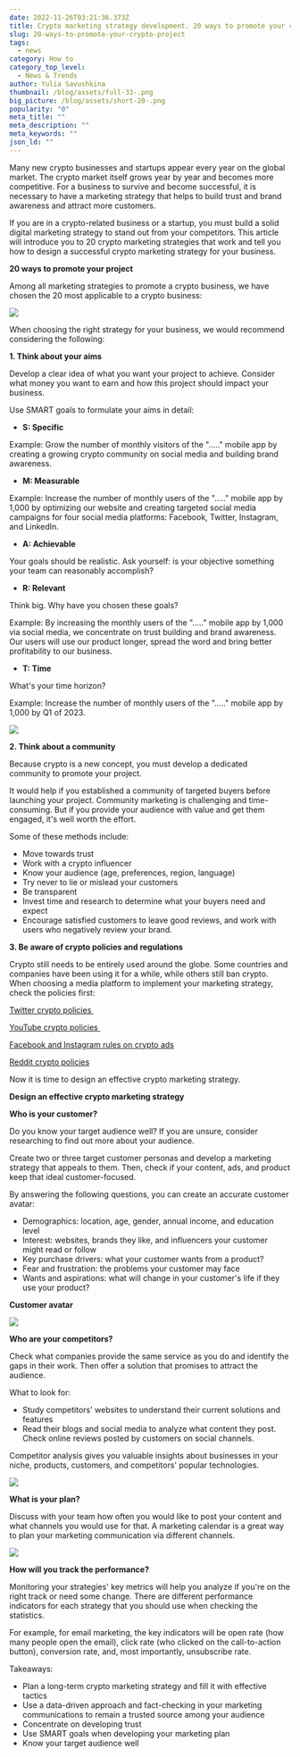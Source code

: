 ```yaml
---
date: 2022-11-26T03:21:36.373Z
title: Crypto marketing strategy development. 20 ways to promote your crypto project
slug: 20-ways-to-promote-your-crypto-project
tags:
  - news
category: How to
category_top_level:
  - News & Trends
author: Yulia Savushkina
thumbnail: /blog/assets/full-33-.png
big_picture: /blog/assets/short-20-.png
popularity: "0"
meta_title: ""
meta_description: ""
meta_keywords: ""
json_ld: ""
---
```

Many new crypto businesses and startups appear every year on the global market. The crypto market itself grows year by year and becomes more competitive. For a business to survive and become successful, it is necessary to have a marketing strategy that helps to build trust and brand awareness and attract more customers. 

If you are in a crypto-related business or a startup, you must build a solid digital marketing strategy to stand out from your competitors. This article will introduce you to 20 crypto marketing strategies that work and tell you how to design a successful crypto marketing strategy for your business.

**20 ways to promote your project** 

Among all marketing strategies to promote a crypto business, we have chosen the 20 most applicable to a crypto business: 

![](/blog/assets/761.png)

When choosing the right strategy for your business, we would recommend considering the following: 

**1. Think about your aims**

Develop a clear idea of what you want your project to achieve. Consider what money you want to earn and how this project should impact your business. 

Use SMART goals to formulate your aims in detail:

* **S: Specific** 

Example: Grow the number of monthly visitors of the "….." mobile app by creating a growing crypto community on social media and building brand awareness.

* **M: Measurable**

Example: Increase the number of monthly users of the "….." mobile app by 1,000 by optimizing our website and creating targeted social media campaigns for four social media platforms: Facebook, Twitter, Instagram, and LinkedIn.

* **A: Achievable**

Your goals should be realistic. Ask yourself: is your objective something your team can reasonably accomplish?

* **R: Relevant**

Think big. Why have you chosen these goals? 

Example: By increasing the monthly users of the "….." mobile app by 1,000 via social media, we concentrate on trust building and brand awareness. Our users will use our product longer, spread the word and bring better profitability to our business.

* **T: Time** 

What's your time horizon?

Example: Increase the number of monthly users of the "….." mobile app by 1,000 by Q1 of 2023.

![](/blog/assets/1.png)

**2. Think about a community** 

Because crypto is a new concept, you must develop a dedicated community to promote your project.

It would help if you established a community of targeted buyers before launching your project. Community marketing is challenging and time-consuming. But if you provide your audience with value and get them engaged, it's well worth the effort. 

Some of these methods include:

* Move towards trust 
* Work with a crypto influencer 
* Know your audience (age, preferences, region, language) 
* Try never to lie or mislead your customers
* Be transparent
* Invest time and research to determine what your buyers need and expect
* Encourage satisfied customers to leave good reviews, and work with users who negatively review your brand.

**3. Be aware of crypto policies and regulations**

Crypto still needs to be entirely used around the globe. Some countries and companies have been using it for a while, while others still ban crypto. When choosing a media platform to implement your marketing strategy, check the policies first: 

[Twitter crypto policies ](https://business.twitter.com/en/help/ads-policies/ads-content-policies/financial-services.html)

[YouTube crypto policies ](https://support.google.com/adspolicy/answer/12055790?hl=en)

[Facebook and Instagram rules on crypto ads](https://www.facebook.com/login/?next=https%3A%2F%2Fwww.facebook.com%2Fbusiness%2Fhelp%2F438252513416690)

[Reddit crypto policies](https://www.reddit.com/r/CryptoCurrency/wiki/expanded_rules/)

Now it is time to design an effective crypto marketing strategy. 

**Design an effective crypto marketing strategy**

**Who is your customer?**

Do you know your target audience well? If you are unsure, consider researching to find out more about your audience. 

Create two or three target customer personas and develop a marketing strategy that appeals to them. Then, check if your content, ads, and product keep that ideal customer-focused. 

By answering the following questions, you can create an accurate customer avatar: 

* Demographics: location, age, gender, annual income, and education level 
* Interest: websites, brands they like, and influencers your customer might read or follow 
* Key purchase drivers: what your customer wants from a product? 
* Fear and frustration: the problems your customer may face
* Wants and aspirations: what will change in your customer's life if they use your product? 

**Customer avatar**

![](/blog/assets/2.png)

**Who are your competitors?**

Check what companies provide the same service as you do and identify the gaps in their work. Then offer a solution that promises to attract the audience. 

What to look for: 

* Study competitors' websites to understand their current solutions and features
* Read their blogs and social media to analyze what content they post. Check online reviews posted by customers on social channels.

Competitor analysis gives you valuable insights about businesses in your niche, products, customers, and competitors' popular technologies.

![](/blog/assets/3.png)

**What is your plan?**

Discuss with your team how often you would like to post your content and what channels you would use for that. A marketing calendar is a great way to plan your marketing communication via different channels. 

![](/blog/assets/4.png)

**How will you track the performance?** 

Monitoring your strategies' key metrics will help you analyze if you're on the right track or need some change. There are different performance indicators for each strategy that you should use when checking the statistics. 

For example, for email marketing, the key indicators will be open rate (how many people open the email), click rate (who clicked on the call-to-action button), conversion rate, and, most importantly, unsubscribe rate. 

Takeaways:

* Plan a long-term crypto marketing strategy and fill it with effective tactics
* Use a data-driven approach and fact-checking in your marketing communications to remain a trusted source among your audience
* Concentrate on developing trust 
* Use SMART goals when developing your marketing plan
* Know your target audience well